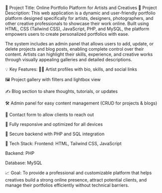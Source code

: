 🎨 Project Title: Online Portfolio Platform for Artists and Creatives
📌 Project Description:
This web application is a dynamic and user-friendly portfolio platform designed specifically for artists, designers, photographers, and other creative professionals to showcase their work online. Built using HTML, CSS (Tailwind CSS), JavaScript, PHP, and MySQL, the platform empowers users to create personalized portfolios with ease.

The system includes an admin panel that allows users to add, update, or delete projects and blog posts, enabling complete control over their content. Artists can highlight their skills, experience, and creative works through visually appealing galleries and detailed descriptions.

💡 Key Features:
🧑‍🎨 Artist profiles with bio, skills, and social links

🖼️ Project gallery with filters and lightbox view

✍️ Blog section to share thoughts, tutorials, or updates

🛠️ Admin panel for easy content management (CRUD for projects & blogs)

📨 Contact form to allow clients to reach out

📱 Fully responsive and optimized for all devices

🔐 Secure backend with PHP and SQL integration

🔧 Tech Stack:
Frontend: HTML, Tailwind CSS, JavaScript

Backend: PHP

Database: MySQL

📈 Goal:
To provide a professional and customizable platform that helps creatives build a strong online presence, attract potential clients, and manage their portfolios efficiently without technical barriers.

